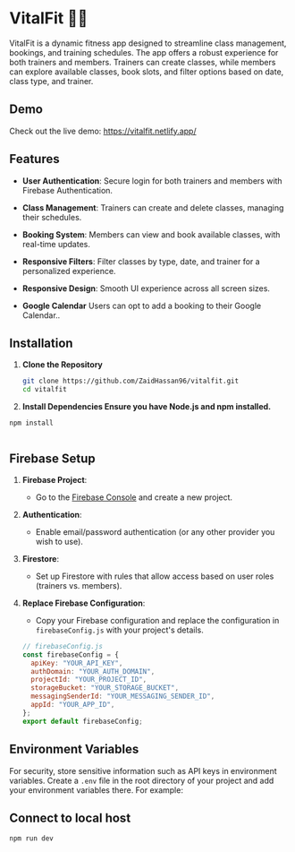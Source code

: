 # VitalFit 🏋️‍♂️

VitalFit is a dynamic fitness app designed to streamline class management, bookings, and training schedules. The app offers a robust experience for both trainers and members. Trainers can create classes, while members can explore available classes, book slots, and filter options based on date, class type, and trainer.

## Demo

Check out the live demo: https://vitalfit.netlify.app/

## Features

- **User Authentication**: Secure login for both trainers and members with Firebase Authentication.
- **Class Management**: Trainers can create and delete classes, managing their schedules.
- **Booking System**: Members can view and book available classes, with real-time updates.
- **Responsive Filters**: Filter classes by type, date, and trainer for a personalized experience.
- **Responsive Design**: Smooth UI experience across all screen sizes.

- **Google Calendar** Users can opt to add a booking to their Google Calendar..

## Installation

1. **Clone the Repository**

   ```bash
   git clone https://github.com/ZaidHassan96/vitalfit.git
   cd vitalfit


   ```

2. **Install Dependencies Ensure you have Node.js and npm installed.**

```
npm install


```

## Firebase Setup

1. **Firebase Project**:

   - Go to the [Firebase Console](https://console.firebase.google.com/) and create a new project.

2. **Authentication**:

   - Enable email/password authentication (or any other provider you wish to use).

3. **Firestore**:

   - Set up Firestore with rules that allow access based on user roles (trainers vs. members).

4. **Replace Firebase Configuration**:

   - Copy your Firebase configuration and replace the configuration in `firebaseConfig.js` with your project's details.

   ```javascript
   // firebaseConfig.js
   const firebaseConfig = {
     apiKey: "YOUR_API_KEY",
     authDomain: "YOUR_AUTH_DOMAIN",
     projectId: "YOUR_PROJECT_ID",
     storageBucket: "YOUR_STORAGE_BUCKET",
     messagingSenderId: "YOUR_MESSAGING_SENDER_ID",
     appId: "YOUR_APP_ID",
   };
   export default firebaseConfig;
   ```

## Environment Variables

For security, store sensitive information such as API keys in environment variables. Create a `.env` file in the root directory of your project and add your environment variables there. For example:

## Connect to local host

```
npm run dev
```
